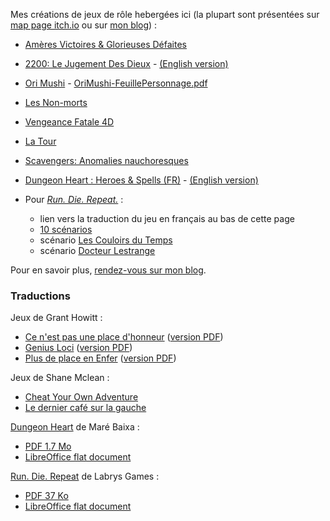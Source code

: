 Mes créations de jeux de rôle hebergées ici
(la plupart sont présentées sur [map page itch.io](https://lucas-c.itch.io/)
ou sur [mon blog](https://chezsoi.org/lucas/blog/pages/jeux-de-role.html)) :

- [Amères Victoires & Glorieuses Défaites](gdav)
- [2200: Le Jugement Des Dieux](2200_le_jugement_des_dieux) - [(English version)](2200_le_jugement_des_dieux/2200_the_gods_judgement.html)
- [Ori Mushi](OriMushi) - [OriMushi-FeuillePersonnage.pdf](OriMushi/OriMushi-FeuillePersonnage.pdf)
- [Les Non-morts](LesNonMorts)
- [Vengeance Fatale 4D](VengeanceFatale4D)
- [La Tour](latour)
- [Scavengers: Anomalies nauchoresques](scavengers)
- [Dungeon Heart : Heroes & Spells (FR)](DungeonHeartHeroesAndSpells) - [(English version)](DungeonHeartHeroesAndSpells/DungeonHeartHeroesAndSpells_en.html)

- Pour [_Run. Die. Repeat._](https://labrysgames.itch.io/run-die-repeat) :
  * lien vers la traduction du jeu en français au bas de cette page
  * [10 scénarios](RunDieRepeat/RunDieRepeat-scenarios-FR.html)
  * scénario [Les Couloirs du Temps](RunDieRepeat/LesCouloirsDuTemps.html)
  * scénario [Docteur Lestrange](RunDieRepeat/DocteurLestrange.html)

<!-- [chimera](chimera) -->
<!-- [Sous Terre](sous-terre) -->
<!-- [PorteObjectifCartes](poc/PorteObjectifCartes.html) -->
<!-- [EscapeGame](EscapeGame) -->

Pour en savoir plus, [rendez-vous sur mon blog](https://chezsoi.org/lucas/blog/pages/jeux-de-role.html).


### Traductions

Jeux de Grant Howitt :

- [Ce n'est pas une place d'honneur](ce-nest-pas-une-place-dhonneur) ([version PDF](https://github.com/Lucas-C/jdr/releases/download/ce-nest-pas-une-place-dhonneur-v1.3/ce-nest-pas-une-place-dhonneur-v1.3.pdf))
- [Genius Loci](genius-loci) ([version PDF](https://chezsoi.org/lucas/blog/images/jdr/genius-loci.pdf))
- [Plus de place en Enfer](plus-de-place-en-enfer) ([version PDF](https://chezsoi.org/lucas/blog/images/jdr/plus-de-place-en-enfer.pdf))

Jeux de Shane Mclean :

- [Cheat Your Own Adventure](CheatYourOwnAdventure)
- [Le dernier café sur la gauche](LeDernierCafeSurLaGauche.html)

[Dungeon Heart](https://mare-baixa.itch.io/dungeon-heart) de Maré Baixa :

- [PDF 1.7 Mo](https://chezsoi.org/lucas/blog/images/jdr/Dungeon%20Heart%20B%26W%20v1.6%20fr.pdf)
- [LibreOffice flat document](DungeonHeartHeroesAndSpells/Dungeon%20Heart%20B%26W%20v1.6%20fr.fodg)

[Run. Die. Repeat](https://labrysgames.itch.io/run-die-repeat) de Labrys Games :

- [PDF 37 Ko](https://chezsoi.org/lucas/blog/images/jdr/RunDieRepeat-FR.pdf)
- [LibreOffice flat document](RunDieRepeat/RunDieRepeat-FR.fodt)
